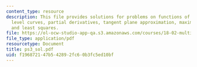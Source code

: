 ```yaml
---
content_type: resource
description: This file provides solutions for problems on functions of several variables,
  level curves, partial derivatives, tangent plane approximation, maxima and minima,
  and least squares.
file: https://ol-ocw-studio-app-qa.s3.amazonaws.com/courses/18-02-multivariable-calculus-spring-2006/f196872147b542892fc60b3fc5ed10bf_ps3_sol.pdf
file_type: application/pdf
resourcetype: Document
title: ps3_sol.pdf
uid: f1968721-47b5-4289-2fc6-0b3fc5ed10bf
---
```

